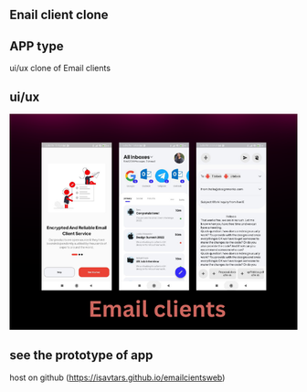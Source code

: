 
## Enail client clone
## APP type
ui/ux clone of Email clients








## ui/ux
![Test Image 4](https://github.com/isavtars/eclients/blob/master/Add%20a%20heading.png)






## see the prototype of app
host on github
(https://isavtars.github.io/emailcientsweb)
